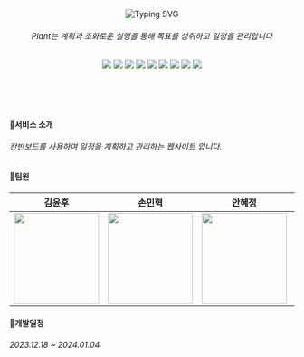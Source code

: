
<p align="center">
  <img src="https://readme-typing-svg.herokuapp.com?font=Fira+Code&size=30&pause=2000&color=478D5F&center=true&vCenter=true&random=false&width=435&lines=Play+Planning+Plants+%F0%9F%8C%B1" alt="Typing SVG">
</p>

###### <p align="center">Plant는 계획과 조화로운 실행을 통해 목표를 성취하고 일정을 관리합니다</p>

<p align="center">
  <a >
    <img src="https://img.shields.io/badge/github%20actions-%232671E5.svg?style=plastic&logo=githubactions&logoColor=white"/>
  </a>
  <a >
    <img src="https://img.shields.io/badge/Next-black?style=plastic&logo=next.js&logoColor=white">
  </a>
  <a >
    <img src="https://img.shields.io/badge/javascript-F7DF1E?style=plastic&logo=javascript&logoColor=black">
  </a>
  <a >
    <img src="https://img.shields.io/badge/React-61DAFB?style=plastic&logo=React&logoColor=white"/>
  </a>
  <a >
    <img src="https://img.shields.io/badge/-React%20Query-FF4154?style=plastic&logo=react%20query&logoColor=white"/>
  </a>
  <a >
    <img src="https://img.shields.io/badge/React%20Hook%20Form-%23EC5990.svg?style=plastic&logo=reacthookform&logoColor=white"/>
  </a>
  <a >
    <img src="https://img.shields.io/badge/github-181717?style=plastic&logo=github&logoColor=white">
  </a>
  <a>
    <img src="https://img.shields.io/badge/ESLint-4B3263?style=plastic&logo=eslint&logoColor=white">
  </a>
  <a>
    <img src="https://img.shields.io/badge/vercel-%23000000.svg?style=plastic&logo=vercel&logoColor=white">
  </a>
</p>

</br>
</br>


<br />

#### <span id="1">🌵서비스 소개</span>
###### 칸반보드를 사용하여 일정을 계획하고 관리하는 웹사이트 입니다.

#### <span id="2">🌵팀원</span>
<div align="center">

|                            [김윤후](https://github.com/K-Y-Hoo)                            |                      [손민혁](https://github.com/BeMatthewsong)                       |                           [안혜정](https://github.com/hyejungan)                           |                              [전수빈](https://github.com/SoobinJ)                               |                           [한슬희](https://github.com/hanseulhee)                            |
| :----------------------------------------------------------------------------------------: | :----------------------------------------------------------------------------------------: | :---------------------------------------------------------------------------------------: | :---------------------------------------------------------------------------------------------: | :---------------------------------------------------------------------------------------: |
| <img src="https://avatars.githubusercontent.com/u/127609484?v=4" width="150" height="160"> | <img src="https://avatars.githubusercontent.com/u/98685266?v=4" width="150" height="160"> | <img src="https://avatars.githubusercontent.com/u/138510303?v=4" width="150" height="160"> | <img src="https://avatars.githubusercontent.com/u/77039033?v=4" width="150" height="160"> | <img src="https://avatars.githubusercontent.com/u/63100352?v=4" width="150" height="160"> |

</div>


#### <span id="4">🌵개발일정</span>
###### 2023.12.18 ~ 2024.01.04
  
